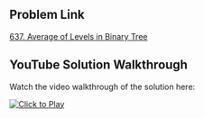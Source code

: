 ## Problem Link
[637. Average of Levels in Binary Tree](https://leetcode.com/problems/average-of-levels-in-binary-tree/)


## YouTube Solution Walkthrough

Watch the video walkthrough of the solution here:

[![Click to Play](https://img.youtube.com/vi/VqkRKfQ6Ufk/hqdefault.jpg)](https://www.youtube.com/watch?v=VqkRKfQ6Ufk)


